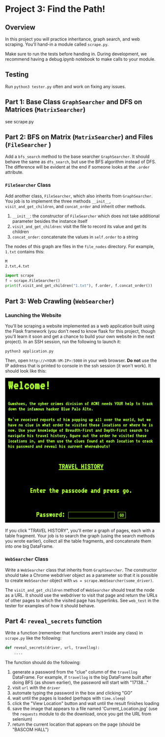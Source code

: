 # Project 3: Find the Path!

## Overview

In this project you will practice inheritance, graph search, and web
scraping. You'll hand-in a module called `scrape.py`.

Make sure to run the tests before handing in.  During development, we
recommend having a debug.ipynb notebook to make calls to your module.

## Testing

Run `python3 tester.py` often and work on fixing any issues.


## Part 1: Base Class `GraphSearcher` and DFS on Matrices (`MatrixSearcher`)

see scrape.py

## Part 2: BFS on Matrix (`MatrixSearcher`) and Files (`FileSearcher` )

Add a `bfs_search` method to the base searcher `GraphSearcher`.  It should behave the same as
`dfs_search`, but use the BFS algorithm instead of DFS.  The
difference will be evident at the end if someone looks at the `.order`
attribute.

### `FileSearcher` Class

Add another class, `FileSearcher`, which also inherits from
`GraphSearcher`.  You job is to implement the three methods `__init__`, `visit_and_get_children`, and `concat_order` and inherit other methods.
1. `__init__`: the constructor of `FileSearcher` which does not take additional parameter besides the instance itself
2. `visit_and_get_children`: visit the file to record its value and get its children
3. `concat_order`: concatenate the values in `self.order` to a string

The nodes of this graph are files in the `file_nodes` directory.  For
example, `1.txt` contains this:

```
M
2.txt,4.txt
```


```python
import scrape
f = scrape.FileSearcher()
print(f.visit_and_get_children("1.txt"), f.order, f.concat_order())
```

## Part 3: Web Crawling (`WebSearcher`)

### Launching the Website

You'll be scraping a website implemented as a web application built
using the Flask framework (you don't need to know flask for this
project, though you'll learn it soon and get a chance to build your
own website in the next project).  In an SSH session, run the
following to launch it:

```
python3 application.py
```

Then, open `http://<YOUR-VM-IP>:5000` in your web browser. **Do not**
use the IP address that is printed to console in the ssh session (it
won't work).  It should look like this:

<img src="webpage.png" width=600>

If you click "TRAVEL HISTORY", you'll enter a graph of pages, each
with a table fragment.  Your job is to search the graph (using the
search methods you wrote earlier), collect all the table fragments,
and concatenate them into one big DataFrame.

### `WebSearcher` Class

Write a `WebSearcher` class that inherits from `GraphSearcher`.  The
constructor should take a Chrome webdriver object as a parameter so
that it is possible to create `WebSearcher` object with `ws =
scrape.WebSearcher(some_driver)`.

The `visit_and_get_children` method of `WebSearcher` should treat the node as a URL.  It
should use the webdriver to visit that page and return the URLs of
other pages to which the visited page has hyperlinks.  See `web_test`
in the tester for examples of how it should behave.

## Part 4: `reveal_secrets` function

Write a function (remember that functions aren't inside any class) in
`scrape.py` like the following:

```python
def reveal_secrets(driver, url, travellog):
    ....
```

The function should do the following:

1. generate a password from the "clue" column of the `travellog` DataFrame.  For example, if `travellog` is the big DataFrame built after doing BFS (as shown earlier), the password will start with "17138..."
2. visit `url` with the `driver`
3. automate typing the password in the box and clicking "GO"
4. wait until the pages is loaded (perhaps with `time.sleep`)
5. click the "View Location" button and wait until the result finishes loading
6. save the image that appears to a file named 'Current_Location.jpg' (use the `requests` module to do the download, once you get the URL from selenium)
7. return the current location that appears on the page (should be "BASCOM HALL")
